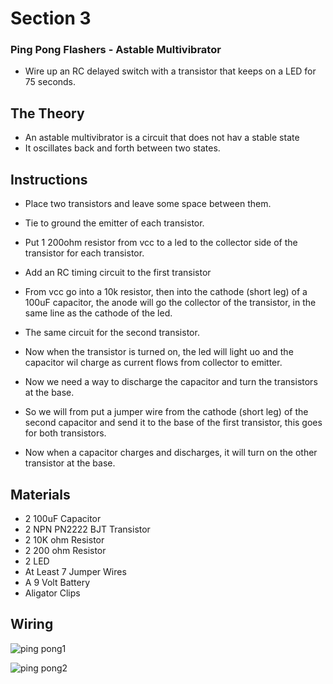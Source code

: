 # Section 3

### Ping Pong Flashers - Astable Multivibrator

- Wire up an RC delayed switch with a transistor that keeps on a LED for 75 seconds.

## The Theory

- An astable multivibrator is a circuit that does not hav a stable state
- It oscillates back and forth between two states.

## Instructions
- Place two transistors and leave some space between them.
- Tie to ground the emitter of each transistor.
- Put 1 200ohm resistor from vcc to a led to the collector side of the transistor for each transistor.
- Add an RC timing circuit to the first transistor
- From vcc go into a 10k resistor, then into the cathode (short leg) of a 100uF capacitor, the anode will go the collector of the transistor, in the same line as the cathode of the led.
- The same circuit for the second transistor.
- Now when the transistor is turned on, the led will light uo and the capacitor wil charge as current flows from collector to emitter.

- Now we need a way to discharge the capacitor and turn the transistors at the base.
- So we will from put a jumper wire from the cathode (short leg) of the second capacitor and send it to the base of the first transistor, this goes for both transistors.
- Now when a capacitor charges and discharges, it will turn on the other transistor at the base.

## Materials
- 2 100uF Capacitor
- 2 NPN PN2222 BJT Transistor 
- 2 10K ohm Resistor
- 2 200 ohm Resistor
- 2 LED
- At Least 7 Jumper Wires
- A 9 Volt Battery
- Aligator Clips



## Wiring
![ping pong1](https://res.cloudinary.com/dp9i6jvfn/image/upload/v1721216445/astable1_kjjudx.png)

![ping pong2](https://res.cloudinary.com/dp9i6jvfn/image/upload/v1721216450/astable2_bdcw5c.png)
